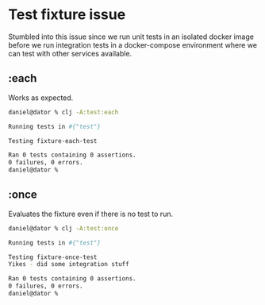 # Test fixture issue

Stumbled into this issue since we run unit tests in an isolated docker image
before we run integration tests in a docker-compose environment where we can
test with other services available.

## :each
Works as expected.
``` bash
daniel@dator % clj -A:test:each

Running tests in #{"test"}

Testing fixture-each-test

Ran 0 tests containing 0 assertions.
0 failures, 0 errors.
daniel@dator %
```

## :once
Evaluates the fixture even if there is no test to run.
``` bash
daniel@dator % clj -A:test:once

Running tests in #{"test"}

Testing fixture-once-test
Yikes - did some integration stuff

Ran 0 tests containing 0 assertions.
0 failures, 0 errors.
daniel@dator %
```
